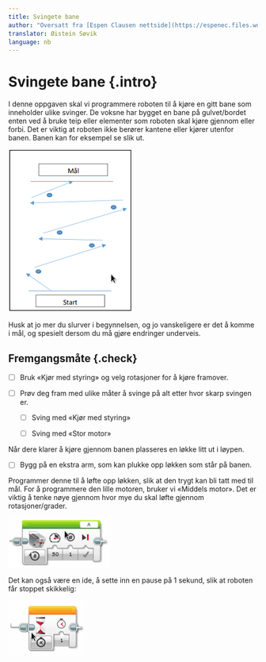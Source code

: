 ```yaml
---
title: Svingete bane
author: "Oversatt fra [Espen Clausen nettside](https://espenec.files.wordpress.com/2015/09/lego-mindstorms-del-1-6.pdf)"
translator: Øistein Søvik
language: nb
---
```



# Svingete bane {.intro}

I denne oppgaven skal vi programmere roboten til å kjøre en gitt bane som
inneholder ulike svinger. De voksne har bygget en bane på gulvet/bordet enten
ved å bruke teip eller elementer som roboten skal kjøre gjennom eller forbi. Det
er viktig at roboten ikke berører kantene eller kjører utenfor banen. Banen kan
for eksempel se slik ut.

![Bilde av den svingete banen](lego_mindstorms_svingebane_1.png)

Husk at jo mer du slurver i begynnelsen, og jo vanskeligere er det å komme i
mål, og spesielt dersom du må gjøre endringer underveis.

## Fremgangsmåte {.check}

- [ ] Bruk «Kjør med styring» og velg rotasjoner for å kjøre framover.

- [ ] Prøv deg fram med ulike måter å svinge på alt etter hvor skarp svingen er.

  - [ ] Sving med «Kjør med styring»

  - [ ] Sving med «Stor motor»

Når dere klarer å kjøre gjennom banen plasseres en løkke litt ut i løypen.

- [ ] Bygg på en ekstra arm, som kan plukke opp løkken som står på banen.

Programmer denne til å løfte opp løkken, slik at den trygt kan bli tatt med til
mål. For å programmere den lille motoren, bruker vi «Middels motor». Det er
viktig å tenke nøye gjennom hvor mye du skal løfte gjennom rotasjoner/grader.

![Bilde av middels motor](lego_mindstorms_svingebane_2.png)

Det kan også være en ide, å sette inn en pause på 1 sekund, slik at roboten får
stoppet skikkelig:

![Bilde av en pause på 1 sekund](lego_mindstorms_svingebane_3.png)
